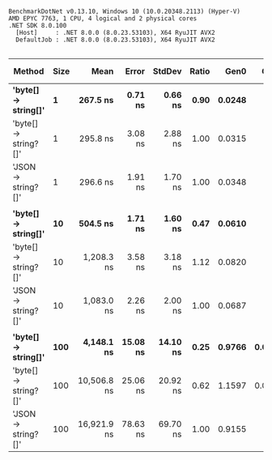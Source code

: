 ```

BenchmarkDotNet v0.13.10, Windows 10 (10.0.20348.2113) (Hyper-V)
AMD EPYC 7763, 1 CPU, 4 logical and 2 physical cores
.NET SDK 8.0.100
  [Host]     : .NET 8.0.0 (8.0.23.53103), X64 RyuJIT AVX2
  DefaultJob : .NET 8.0.0 (8.0.23.53103), X64 RyuJIT AVX2


```
| Method               | Size | Mean        | Error    | StdDev   | Ratio | Gen0   | Gen1   | Allocated | Alloc Ratio |
|--------------------- |----- |------------:|---------:|---------:|------:|-------:|-------:|----------:|------------:|
| **&#39;byte[] → string[]&#39;**  | **1**    |    **267.5 ns** |  **0.71 ns** |  **0.66 ns** |  **0.90** | **0.0248** |      **-** |     **416 B** |        **0.71** |
| &#39;byte[] → string?[]&#39; | 1    |    295.8 ns |  3.08 ns |  2.88 ns |  1.00 | 0.0315 |      - |     528 B |        0.90 |
| &#39;JSON → string?[]&#39;   | 1    |    296.6 ns |  1.91 ns |  1.70 ns |  1.00 | 0.0348 |      - |     584 B |        1.00 |
|                      |      |             |          |          |       |        |        |           |             |
| **&#39;byte[] → string[]&#39;**  | **10**   |    **504.5 ns** |  **1.71 ns** |  **1.60 ns** |  **0.47** | **0.0610** |      **-** |    **1024 B** |        **0.88** |
| &#39;byte[] → string?[]&#39; | 10   |  1,208.3 ns |  3.58 ns |  3.18 ns |  1.12 | 0.0820 |      - |    1384 B |        1.18 |
| &#39;JSON → string?[]&#39;   | 10   |  1,083.0 ns |  2.26 ns |  2.00 ns |  1.00 | 0.0687 |      - |    1168 B |        1.00 |
|                      |      |             |          |          |       |        |        |           |             |
| **&#39;byte[] → string[]&#39;**  | **100**  |  **4,148.1 ns** | **15.08 ns** | **14.10 ns** |  **0.25** | **0.9766** | **0.0229** |   **16392 B** |        **1.05** |
| &#39;byte[] → string?[]&#39; | 100  | 10,506.8 ns | 25.06 ns | 20.92 ns |  0.62 | 1.1597 | 0.0610 |   19448 B |        1.24 |
| &#39;JSON → string?[]&#39;   | 100  | 16,921.9 ns | 78.63 ns | 69.70 ns |  1.00 | 0.9155 |      - |   15632 B |        1.00 |
